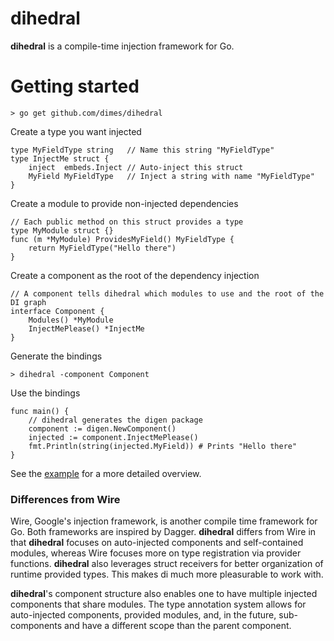 # dihedral

**dihedral** is a compile-time injection framework for Go.

# Getting started

    > go get github.com/dimes/dihedral

Create a type you want injected

    type MyFieldType string   // Name this string "MyFieldType"
    type InjectMe struct {
        inject  embeds.Inject // Auto-inject this struct 
        MyField MyFieldType   // Inject a string with name "MyFieldType"
    }

Create a module to provide non-injected dependencies

    // Each public method on this struct provides a type
    type MyModule struct {}
    func (m *MyModule) ProvidesMyField() MyFieldType {
        return MyFieldType("Hello there")
    }

Create a component as the root of the dependency injection

    // A component tells dihedral which modules to use and the root of the DI graph
    interface Component {
        Modules() *MyModule 
        InjectMePlease() *InjectMe
    }

Generate the bindings

    > dihedral -component Component

Use the bindings

    func main() {
        // dihedral generates the digen package
        component := digen.NewComponent()
        injected := component.InjectMePlease()
        fmt.Println(string(injected.MyField)) # Prints "Hello there"
    }

See the [example](example/) for a more detailed overview.

### Differences from Wire

Wire, Google's injection framework, is another compile time framework for Go. Both frameworks are inspired
by Dagger. **dihedral** differs from Wire in that **dihedral** focuses on auto-injected components and self-contained modules, whereas Wire focuses more on type registration via provider functions. **dihedral** also leverages struct receivers for better organization of runtime provided types. This makes di much more pleasurable to work with.

**dihedral**'s component structure also enables one to have multiple injected components that share modules. The type annotation system allows for auto-injected components, provided modules, and, in the future, sub-components and have a different scope than the parent component.
